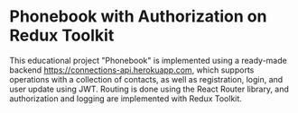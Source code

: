 # Phonebook with Authorization on Redux Toolkit
This educational project "Phonebook" is implemented using a ready-made backend https://connections-api.herokuapp.com, which supports operations with a collection of contacts, as well as registration, login, and user update using JWT. Routing is done using the React Router library, and authorization and logging are implemented with Redux Toolkit.
